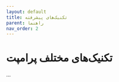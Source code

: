 ```yaml
---
layout: default
title: تکنیک‌های پیشرفته
parent: راهنما
nav_order: 2
---
```


# تکنیک‌های مختلف پرامپت
...
